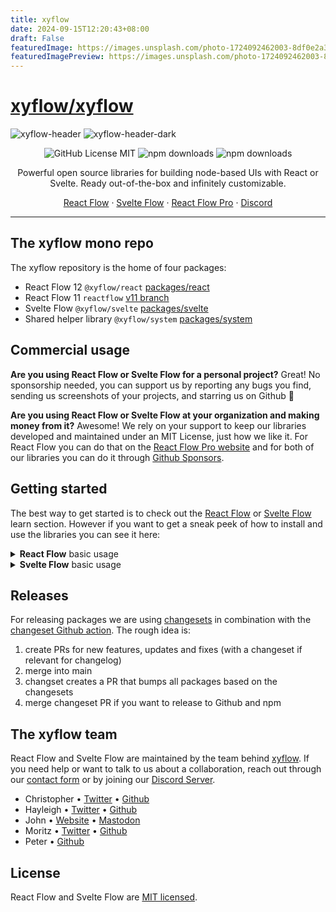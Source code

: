 ```yaml
---
title: xyflow
date: 2024-09-15T12:20:43+08:00
draft: False
featuredImage: https://images.unsplash.com/photo-1724092462003-8df0e2a3a4be?ixid=M3w0NjAwMjJ8MHwxfHJhbmRvbXx8fHx8fHx8fDE3MjYzNzM5MTJ8&ixlib=rb-4.0.3
featuredImagePreview: https://images.unsplash.com/photo-1724092462003-8df0e2a3a4be?ixid=M3w0NjAwMjJ8MHwxfHJhbmRvbXx8fHx8fHx8fDE3MjYzNzM5MTJ8&ixlib=rb-4.0.3
---
```


# [xyflow/xyflow](https://github.com/xyflow/xyflow)

![xyflow-header](https://user-images.githubusercontent.com/2857535/279643999-ffda9f91-6b6d-447d-82be-fcbd6103edb6.svg#gh-light-mode-only)
![xyflow-header-dark](https://user-images.githubusercontent.com/2857535/279644026-a01c231c-6c6e-4b41-96e0-a85c75c9acee.svg#gh-dark-mode-only)

<div align="center">

![GitHub License MIT](https://img.shields.io/github/license/wbkd/react-flow?color=%23ff0072)
![npm downloads](https://img.shields.io/npm/dt/reactflow?color=%23FF0072&label=React%20Flow%20downloads)
![npm downloads](https://img.shields.io/npm/dt/@xyflow/svelte?color=%23FF3E00&label=Svelte%20Flow%20downloads)

Powerful open source libraries for building node-based UIs with React or Svelte. Ready out-of-the-box and infinitely customizable.

[React Flow](https://reactflow.dev/) · [Svelte Flow](https://svelteflow.dev/) · [React Flow Pro](https://reactflow.dev/pro) · [Discord](https://discord.gg/Bqt6xrs)
</div>

---

## The xyflow mono repo

The xyflow repository is the home of four packages:
* React Flow 12 `@xyflow/react` [packages/react](./packages/react)
* React Flow 11 `reactflow` [v11 branch](https://github.com/xyflow/xyflow/tree/v11)
* Svelte Flow `@xyflow/svelte` [packages/svelte](./packages/svelte)
* Shared helper library `@xyflow/system` [packages/system](./packages/system)

## Commercial usage

**Are you using React Flow or Svelte Flow for a personal project?** Great! No sponsorship needed, you can support us by reporting any bugs you find, sending us screenshots of your projects, and starring us on Github 🌟

**Are you using React Flow or Svelte Flow at your organization and making money from it?** Awesome! We rely on your support to keep our libraries developed and maintained under an MIT License, just how we like it. For React Flow you can do that on the [React Flow Pro website](https://reactflow.dev/pro) and for both of our libraries you can do it through [Github Sponsors](https://github.com/sponsors/xyflow).

## Getting started

The best way to get started is to check out the [React Flow](https://reactflow.dev/learn) or [Svelte Flow](https://svelteflow.dev/learn) learn section. However if you want to get a sneak peek of how to install and use the libraries you can see it here: 

<details>
  <summary><strong>React Flow</strong> basic usage</summary>

  ### Installation
  
  ```sh
npm install @xyflow/react
  ```

  ### Basic usage
  ```jsx
import { useCallback } from 'react';
import {
  ReactFlow,
  MiniMap,
  Controls,
  Background,
  useNodesState,
  useEdgesState,
  addEdge,
} from '@xyflow/react';

import '@xyflow/react/dist/style.css';

const initialNodes = [
  { id: '1', position: { x: 0, y: 0 }, data: { label: '1' } },
  { id: '2', position: { x: 0, y: 100 }, data: { label: '2' } },
];

const initialEdges = [{ id: 'e1-2', source: '1', target: '2' }];

function Flow() {
  const [nodes, setNodes, onNodesChange] = useNodesState(initialNodes);
  const [edges, setEdges, onEdgesChange] = useEdgesState(initialEdges);

  const onConnect = useCallback((params) => setEdges((eds) => addEdge(params, eds)), [setEdges]);

  return (
    <ReactFlow
      nodes={nodes}
      edges={edges}
      onNodesChange={onNodesChange}
      onEdgesChange={onEdgesChange}
      onConnect={onConnect}
    >
      <MiniMap />
      <Controls />
      <Background />
    </ReactFlow>
  );
}

export default Flow;
```
</details>

<details>
  <summary><strong>Svelte Flow</strong> basic usage</summary>

  ### Installation
  
  ```sh
npm install @xyflow/svelte
  ```

  ### Basic usage
  ```svelte
<script lang="ts">
  import { writable } from 'svelte/store';
  import {
    SvelteFlow,
    Controls,
    Background,
    BackgroundVariant,
    MiniMap,
  } from '@xyflow/svelte';

  import '@xyflow/svelte/dist/style.css'
  
  const nodes = writable([
    {
      id: '1',
      type: 'input',
      data: { label: 'Input Node' },
      position: { x: 0, y: 0 }
    },
    {
      id: '2',
      type: 'custom',
      data: { label: 'Node' },
      position: { x: 0, y: 150 }
    }
  ]);

  const edges = writable([
    {
      id: '1-2',
      type: 'default',
      source: '1',
      target: '2',
      label: 'Edge Text'
    }
  ]);
</script>

<SvelteFlow
  {nodes}
  {edges}
  fitView
  on:nodeclick={(event) => console.log('on node click', event)}
>
  <Controls />
  <Background variant={BackgroundVariant.Dots} />
  <MiniMap />
</SvelteFlow>
```
</details>

## Releases 

For releasing packages we are using [changesets](https://github.com/changesets/changesets) in combination with the [changeset Github action](https://github.com/changesets/action). The rough idea is:

1. create PRs for new features, updates and fixes (with a changeset if relevant for changelog)
2. merge into main 
3. changset creates a PR that bumps all packages based on the changesets 
4. merge changeset PR if you want to release to Github and npm

## The xyflow team

React Flow and Svelte Flow are maintained by the team behind [xyflow](https://xyflow.com). If you need help or want to talk to us about a collaboration, reach out through our [contact form](https://xyflow.com/contact) or by joining our [Discord Server](https://discord.gg/Bqt6xrs).

- Christopher • [Twitter](https://twitter.com/chrtze) • [Github](https://github.com/chrtze)
- Hayleigh • [Twitter](https://twitter.com/hayleighdotdev) • [Github](https://github.com/hayleigh-dot-dev)
- John • [Website](https://johnrobbdesign.com/) • [Mastodon](https://mastodon.social/@johnrobbjr)
- Moritz • [Twitter](https://twitter.com/moklick) • [Github](https://github.com/moklick)
- Peter • [Github](https://github.com/peterkogo)


## License

React Flow and Svelte Flow are [MIT licensed](./LICENSE).
